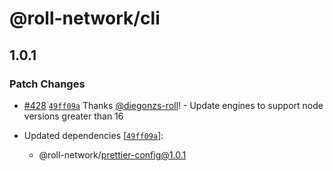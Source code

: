 # @roll-network/cli

## 1.0.1

### Patch Changes

- [#428](https://github.com/roll-network/tryrolljs/pull/428) [`49ff09a`](https://github.com/roll-network/tryrolljs/commit/49ff09a27071b46468c4e04fe2780599c87b02ab) Thanks [@diegonzs-roll](https://github.com/diegonzs-roll)! - Update engines to support node versions greater than 16

- Updated dependencies [[`49ff09a`](https://github.com/roll-network/tryrolljs/commit/49ff09a27071b46468c4e04fe2780599c87b02ab)]:
  - @roll-network/prettier-config@1.0.1
